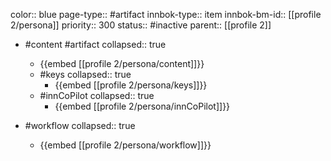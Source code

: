 color:: blue
page-type:: #artifact
innbok-type:: item
innbok-bm-id:: [[profile 2/persona]]
priority:: 300
status:: #inactive
parent:: [[profile 2]]

- #content #artifact
  collapsed:: true
	- {{embed [[profile 2/persona/content]]}}
  - #keys
    collapsed:: true
	  - {{embed [[profile 2/persona/keys]]}}
  - #innCoPilot
    collapsed:: true
	  - {{embed [[profile 2/persona/innCoPilot]]}}

- #workflow
  collapsed:: true
	- {{embed [[profile 2/persona/workflow]]}}

